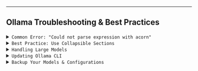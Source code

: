 
---

## Ollama Troubleshooting & Best Practices

<details>
<summary><code>Common Error: "Could not parse expression with acorn"</code></summary>

**What:** MDX parser error when rendering markdown with unescaped braces.<br />
**Why:** Curly braces like `{{ }}` in code blocks confuse the parser.<br />
**How:** Escape braces as `&#123;&#123;` and `&#125;&#125;` or wrap code in fenced blocks.<br />

**Example:**

```shell
TEMPLATE """
User: &#123;&#123; .Prompt &#125;&#125;
Assistant:
"""
```

</details>

<details>
<summary><code>Best Practice: Use Collapsible Sections</code></summary>

**What:** Organize content into expandable blocks.<br />
**Why:** Keeps documentation compact and readable.<br />
**How:** Use `<details>` and `<summary>` tags in markdown.<br />

**Example:**

```markdown
<details>
<summary>Command info</summary>
Details here...
</details>
```

</details>

<details>
<summary><code>Handling Large Models</code></summary>

**What:** Large models require significant resources.<br />
**Why:** To avoid crashes or slow performance.<br />
**How:** Use parameters like `num_ctx` to limit context size, stop unused models, and monitor system usage.<br />

**Example:**

```shell
PARAMETER num_ctx 2048
ollama stop llama2
```

</details>

<details>
<summary><code>Updating Ollama CLI</code></summary>

**What:** Keep your Ollama CLI updated.<br />
**Why:** Access newest features and security patches.<br />
**How:** Run `ollama update` regularly.<br />

**Example:**

```shell
ollama update
```

</details>

<details>
<summary><code>Backup Your Models & Configurations</code></summary>

**What:** Save your Modelfiles and custom models.<br />
**Why:** Prevent loss due to system issues.<br />
**How:** Store files in version control like GitHub.<br />

**Example:**

```bash
git init
git add Modelfile
git commit -m "Add custom model config"
```

</details>

